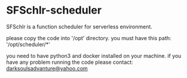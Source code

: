 # SFSchlr-scheduler
SFSchlr is a function scheduler for serverless environment.

please copy the code into '/opt' directory.
you must have this path: '/opt/scheduler/*'

you need to have python3 and docker installed on your machine.
if you have any problem running the code please contact: darksoulsadvanture@yahoo.com

